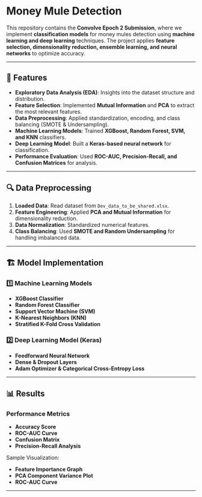 # Money Mule Detection

This repository contains the **Convolve Epoch 2 Submission**, where we implement **classification models** for money mules detection using **machine learning and deep learning** techniques. The project applies **feature selection, dimensionality reduction, ensemble learning, and neural networks** to optimize accuracy.

---

## 🚀 Features  

- **Exploratory Data Analysis (EDA)**: Insights into the dataset structure and distribution.  
- **Feature Selection**: Implemented **Mutual Information** and **PCA** to extract the most relevant features.  
- **Data Preprocessing**: Applied standardization, encoding, and class balancing (SMOTE & Undersampling).  
- **Machine Learning Models**: Trained **XGBoost, Random Forest, SVM, and KNN** classifiers.  
- **Deep Learning Model**: Built a **Keras-based neural network** for classification.  
- **Performance Evaluation**: Used **ROC-AUC, Precision-Recall, and Confusion Matrices** for analysis.  

---

## 🔍 Data Preprocessing  

1. **Loaded Data**: Read dataset from `Dev_data_to_be_shared.xlsx`.  
2. **Feature Engineering**: Applied **PCA and Mutual Information** for dimensionality reduction.  
3. **Data Normalization**: Standardized numerical features.  
4. **Class Balancing**: Used **SMOTE and Random Undersampling** for handling imbalanced data.  

---

## 🏗️ Model Implementation  

### **1️⃣ Machine Learning Models**  
- **XGBoost Classifier**  
- **Random Forest Classifier**  
- **Support Vector Machine (SVM)**  
- **K-Nearest Neighbors (KNN)**  
- **Stratified K-Fold Cross Validation**  

### **2️⃣ Deep Learning Model (Keras)**  
- **Feedforward Neural Network**  
- **Dense & Dropout Layers**  
- **Adam Optimizer & Categorical Cross-Entropy Loss**  

---

## 📊 Results  

### **Performance Metrics**  
- **Accuracy Score**  
- **ROC-AUC Curve**  
- **Confusion Matrix**  
- **Precision-Recall Analysis**  

Sample Visualization:
- **Feature Importance Graph**  
- **PCA Component Variance Plot**  
- **ROC-AUC Curve**  

---

